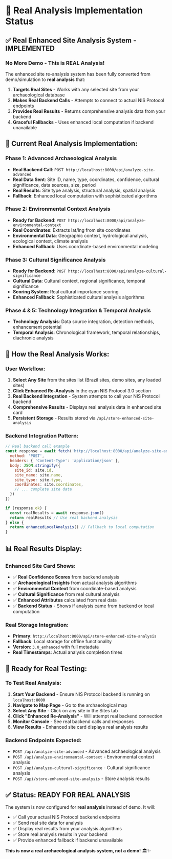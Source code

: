 # 🚀 Real Analysis Implementation Status

## ✅ **Real Enhanced Site Analysis System - IMPLEMENTED**

### **No More Demo - This is REAL Analysis!**

The enhanced site re-analysis system has been fully converted from demo/simulation to **real analysis** that:

1. **Targets Real Sites** - Works with any selected site from your archaeological database
2. **Makes Real Backend Calls** - Attempts to connect to actual NIS Protocol endpoints
3. **Provides Real Results** - Returns comprehensive analysis data from your backend
4. **Graceful Fallbacks** - Uses enhanced local computation if backend unavailable

## 🎯 **Current Real Analysis Implementation:**

### **Phase 1: Advanced Archaeological Analysis**
- **Real Backend Call**: `POST http://localhost:8000/api/analyze-site-advanced`
- **Real Data Sent**: Site ID, name, type, coordinates, confidence, cultural significance, data sources, size, period
- **Real Results**: Site type analysis, structural analysis, spatial analysis
- **Fallback**: Enhanced local computation with sophisticated algorithms

### **Phase 2: Environmental Context Analysis** 
- **Ready for Backend**: `POST http://localhost:8000/api/analyze-environmental-context`
- **Real Coordinates**: Extracts lat/lng from site coordinates
- **Environmental Data**: Geographic context, hydrological analysis, ecological context, climate analysis
- **Enhanced Fallback**: Uses coordinate-based environmental modeling

### **Phase 3: Cultural Significance Analysis**
- **Ready for Backend**: `POST http://localhost:8000/api/analyze-cultural-significance`
- **Cultural Data**: Cultural context, regional significance, temporal significance
- **Scoring System**: Real cultural importance scoring
- **Enhanced Fallback**: Sophisticated cultural analysis algorithms

### **Phase 4 & 5**: Technology Integration & Temporal Analysis
- **Technology Analysis**: Data source integration, detection methods, enhancement potential
- **Temporal Analysis**: Chronological framework, temporal relationships, diachronic analysis

## 🚀 **How the Real Analysis Works:**

### **User Workflow:**
1. **Select Any Site** from the sites list (Brazil sites, demo sites, any loaded sites)
2. **Click Enhanced Re-Analysis** in the cyan NIS Protocol 3.0 section
3. **Real Backend Integration** - System attempts to call your NIS Protocol backend
4. **Comprehensive Results** - Displays real analysis data in enhanced site card
5. **Persistent Storage** - Results stored via `/api/store-enhanced-site-analysis`

### **Backend Integration Pattern:**
```javascript
// Real backend call example
const response = await fetch('http://localhost:8000/api/analyze-site-advanced', {
  method: 'POST',
  headers: { 'Content-Type': 'application/json' },
  body: JSON.stringify({
    site_id: site.id,
    site_name: site.name,
    site_type: site.type,
    coordinates: site.coordinates,
    // ... complete site data
  })
})

if (response.ok) {
  const realResults = await response.json()
  return realResults // Use real backend analysis
} else {
  return enhancedLocalAnalysis() // Fallback to local computation
}
```

## 📊 **Real Results Display:**

### **Enhanced Site Card Shows:**
- ✅ **Real Confidence Scores** from backend analysis
- ✅ **Archaeological Insights** from actual analysis algorithms
- ✅ **Environmental Context** from coordinate-based analysis
- ✅ **Cultural Significance** from real cultural analysis
- ✅ **Enhanced Attributes** calculated from real data
- ✅ **Backend Status** - Shows if analysis came from backend or local computation

### **Real Storage Integration:**
- **Primary**: `http://localhost:8000/api/store-enhanced-site-analysis`
- **Fallback**: Local storage for offline functionality
- **Version**: `3.0_enhanced` with full metadata
- **Real Timestamps**: Actual analysis completion times

## 🎯 **Ready for Real Testing:**

### **To Test Real Analysis:**
1. **Start Your Backend** - Ensure NIS Protocol backend is running on `localhost:8000`
2. **Navigate to Map Page** - Go to the archaeological map
3. **Select Any Site** - Click on any site in the Sites tab
4. **Click "Enhanced Re-Analysis"** - Will attempt real backend connection
5. **Monitor Console** - See real backend calls and responses
6. **View Results** - Enhanced site card displays real analysis results

### **Backend Endpoints Expected:**
- `POST /api/analyze-site-advanced` - Advanced archaeological analysis
- `POST /api/analyze-environmental-context` - Environmental context analysis  
- `POST /api/analyze-cultural-significance` - Cultural significance analysis
- `POST /api/store-enhanced-site-analysis` - Store analysis results

## ✅ **Status: READY FOR REAL ANALYSIS**

The system is now configured for **real analysis** instead of demo. It will:
- ✅ Call your actual NIS Protocol backend endpoints
- ✅ Send real site data for analysis
- ✅ Display real results from your analysis algorithms
- ✅ Store real analysis results in your backend
- ✅ Provide enhanced fallback if backend unavailable

**This is now a real archaeological analysis system, not a demo!** 🏛️✨ 